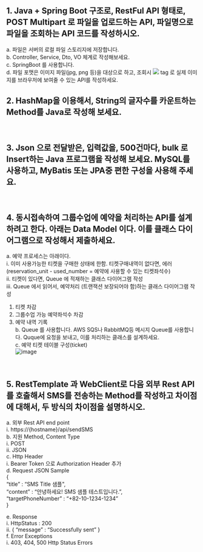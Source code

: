 ## 1.	Java + Spring Boot 구조로, RestFul API 형태로, POST Multipart 로 파일을 업로드하는 API, 파일명으로 파일을 조회하는 API 코드를 작성하시오.  
a.	파일은 서버의 로컬 파일 스토리지에 저장합니다. <br/>
b.	Controller, Service, Dto, VO 체계로 작성해보세요.  <br/>
c.	SpringBoot 를 사용합니다. <br/>
d.	파일 포맷은 이미지 파일(jpg, png 등)을 대상으로 하고, 조회시 <img src=”....”> tag 로 실제 이미지를 브라우저에 보여줄 수 있는 API를 작성하세요.  <br/>

## 2. HashMap을 이용해서, String의 글자수를 카운트하는 Method를 Java로 작성해 보세요.

<br/>

## 3.	Json 으로 전달받은, 입력값을, 500건마다, bulk 로 Insert하는 Java 프로그램을 작성해 보세요. MySQL를 사용하고, MyBatis 또는 JPA중 편한 구성을 사용해 주세요.   


<br/>


## 4. 동시접속하여 그룹수업에 예약을 처리하는 API를 설계하려고 한다. 아래는 Data Model 이다. 이를 클래스 다이어그램으로 작성해서 제출하세요. 
a.	예약 프로세스는 아래이다. <br/>
i.	이미 사용가능한 티켓을 구매한 상태에 한함. 티켓구매내역이 없다면, 에러 (reservation_unit - used_number = 예약에 사용할 수 있는 티켓좌석수)  <br/>
ii.	티켓이 있다면, Queue 에 적재하는 클래스 다이어그램 작성  <br/>
iii.	Queue 에서 읽어서, 예약처리 (트랜잭션 보장되어야 함)하는 클래스 다이어그램 작성  <br/>
1.	티켓 차감  <br/>
2.	그룹수업 가능 예약좌석수 차감 <br/>
3.	예약 내역 기록  <br/>
b.	Queue 를 사용합니다. AWS SQS나 RabbitMQ등 메시지 Queue를 사용합니다.  Quque에 요청을 보내고, 이를 처리하는 클래스를 설계하세요.  <br/>
c.	예약 티켓 테이블 구성(ticket) <br/>
![image](https://github.com/jihoonLeee/redblue_test/assets/59809529/8351d342-57a5-4a3e-8886-9a724eae44d2)

<br/>

## 5.	RestTemplate 과 WebClient로 다음 외부 Rest API를 호출해서 SMS를 전송하는 Method를 작성하고 차이점에 대해서, 두 방식의 차이점을 설명하시오. 
a.	외부 Rest API end point <br/>
i.	https://{hostname}/api/sendSMS <br/>
b.	지원 Method, Content Type  <br/>
i.	POST   <br/>
ii.	JSON <br/> 
c.	Http Header <br/> 
i.	Bearer Token 으로 Authorization Header 추가  <br/>
d.	Request JSON Sample  <br/>
		{ <br/>
 “title” : “SMS Title 샘플", <br/>
		“content”  : “안녕하세요! SMS 샘플 테스트입니다.”, <br/>
“targetPhoneNumber” : “+82-10-1234-1234”  <br/>
}  <br/>
  
e.	Response <br/>
i.	HttpStatus : 200  <br/>
ii.	{ “message” : “Successfully sent” }  <br/>
f.	Error Exceptions  <br/>
i.	403, 404, 500 Http Status Errors  <br/>
